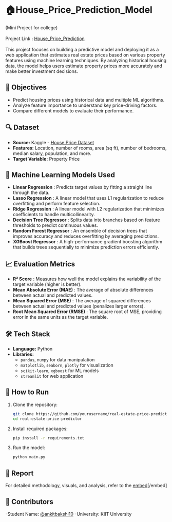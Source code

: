 # 🏠House_Price_Prediction_Model
(Mini Project for college)
<br>
<br>
Project Link : [House_Price_Prediction](https://housepriceprediction-dgbqf8jrdnwcszfc7j4lz8.streamlit.app)
<br>
<br>
This project focuses on building a predictive model and deploying it as a web application that estimates real estate prices based on various property features using machine learning techniques. By analyzing historical housing data, the model helps users estimate property prices more accurately and make better investment decisions.

## 📌 Objectives

- Predict housing prices using historical data and multiple ML algorithms.
- Analyze feature importance to understand key price-driving factors.
- Compare different models to evaluate their performance.

## 🔍 Dataset

- **Source:** Kaggle - [House Price Dataset](https://www.kaggle.com/)
- **Features:** Location, number of rooms, area (sq ft), number of bedrooms, median salary, population, and more.
- **Target Variable:** Property Price

## 🧠 Machine Learning Models Used

- **Linear Regression** : Predicts target values by fitting a straight line through the data.
- **Lasso Regression** : A linear model that uses L1 regularization to reduce overfitting and perform feature selection.
- **Ridge Regression** : A linear model with L2 regularization that minimizes coefficients to handle multicollinearity.
- **Decision Tree Regressor** : Splits data into branches based on feature thresholds to predict continuous values.
- **Random Forest Regressor** : An ensemble of decision trees that improves accuracy and reduces overfitting by averaging predictions.
- **XGBoost Regressor** : A high-performance gradient boosting algorithm that builds trees sequentially to minimize prediction errors efficiently.

## 📈 Evaluation Metrics

- **R² Score** : Measures how well the model explains the variability of the target variable (higher is better).
- **Mean Absolute Error (MAE)** : The average of absolute differences between actual and predicted values.
- **Mean Squared Error (MSE)** : The average of squared differences between actual and predicted values (penalizes larger errors).
- **Root Mean Squared Error (RMSE)** : The square root of MSE, providing error in the same units as the target variable.

## 🛠️ Tech Stack

- **Language:** Python
- **Libraries:** 
  - `pandas`, `numpy` for data manipulation
  - `matplotlib`, `seaborn`, `plotly` for visualization
  - `scikit-learn`, `xgboost` for ML models
  - `streamlit` for web application
 
## 🚀 How to Run

1. Clone the repository:
   ```bash
   git clone https://github.com/yourusername/real-estate-price-predictor.git
   cd real-estate-price-predictor
   
2. Install required packages:
   ```bash
   pip install -r requirements.txt
   
3. Run the model:
   ```bash
   python main.py

## 📄 Report

For detailed methodology, visuals, and analysis, refer to the [embed](https://drive.google.com/file/d/1_RWEvgfv49QUozgtusKomtyHehvGrNed/view?usp=sharing)[/embed]

## 👥 Contributors

-Student Name: [@ankitbakshi10](https://github.com/ankitbakshi10)
-University: KIIT University
